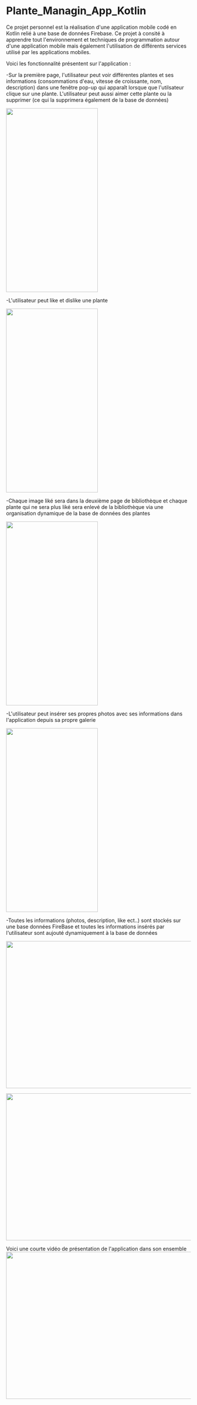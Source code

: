 # Plante_Managin_App_Kotlin

Ce projet personnel est la réalisation d'une application mobile codé en Kotlin relié à une base de données Firebase. Ce projet à consité à apprendre tout l'environnement et techniques de programmation autour d'une application mobile mais également l'utilisation de différents services utilisé par les applications mobiles.

Voici les fonctionnalité présentent sur l'application  :

-Sur la première page, l'utilisateur peut voir différentes plantes et ses informations (consommations d'eau, vitesse de croissante, nom, description) dans une
fenêtre pop-up qui apparaît lorsque que l'utilsateur clique sur une plante. L'utilisateur peut aussi aimer cette plante ou la supprimer (ce qui la supprimera également de la base de données)


<a href="url"><img src="https://user-images.githubusercontent.com/90316879/155197779-46c7c907-cd51-4d2e-8917-30e5221710d1.jpg" align="center" height="500" width="250" ></a>


-L'utilisateur peut like et dislike une plante

<a href="url"><img src="https://user-images.githubusercontent.com/90316879/155198837-9bc53916-8609-4dae-ad14-3eae78849743.jpg" align="center" height="500" width="250" ></a>

-Chaque image liké sera dans la deuxième page de bibliothèque et chaque plante qui ne sera plus liké sera enlevé de la bibliothèque via une organisation dynamique de la base de données des plantes



<a href="url"><img src="https://user-images.githubusercontent.com/90316879/155210099-eb142cc4-91ab-422f-b727-8f2164ce4257.jpg" align="center" height="500" width="250" ></a>

-L'utilisateur peut insérer ses propres photos avec ses informations dans l'application depuis sa propre galerie

<a href="url"><img src="https://user-images.githubusercontent.com/90316879/155211587-c4b33152-7ccb-495a-b89d-d3de099d8fc0.jpg" align="center" height="500" width="250" ></a>

-Toutes les informations (photos, description, like ect..) sont stockés sur une base données FireBase et toutes les informations insérés par l'utilisateur sont aujouté dynamiquement à la base de données

<a href="url"><img src="https://user-images.githubusercontent.com/90316879/155211823-15a43e34-76f3-429c-967e-f8f1bfa7ae54.png" align="center" height="400" width="750" ></a>

<a href="url"><img src="https://user-images.githubusercontent.com/90316879/155212251-37321a39-2bed-412e-a2e6-7ed32579f41e.png" align="center" height="400" width="750" ></a>

Voici une courte vidéo de présentation de l'application dans son ensemble
<a href="url"><img src="https://user-images.githubusercontent.com/90316879/155222611-b487c2a9-e7f8-448e-853d-71b09bc349e6.gif" align="center" height="400" width="750" ></a>


